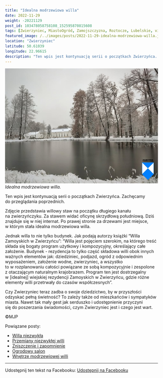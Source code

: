 ```yaml
---
title: "Idealna modrzewiowa willa"
date: 2022-11-29
weight: -20221129
post_id: 103478058758108_152595870815608
tags: [Zwierzyniec, MiastoOgród, Zamojszczyzna, Roztocze, Lubelskie, villarestituta, turystyka, dziedzictwo, zabytki, krajobrazy]
featured_image: /../images/posts/2022-11-29-idealna-modrzewiowa-willa.jpg
location: "Zwierzyniec"
latitude: 50.61039
longitude: 22.96615
description: "Ten wpis jest kontynuacją serii o początkach Zwierzyńca. Zachęcamy do przeglądania poprzednich...."
---
```


![Idealna modrzewiowa willa.](/images/posts/2022-11-29-idealna-modrzewiowa-willa.jpg)
*Idealna modrzewiowa willa.*

Ten wpis jest kontynuacją serii o początkach Zwierzyńca. Zachęcamy do przeglądania poprzednich.

Zdjęcie przedstawia willowy staw na początku długiego kanału na zwierzyńczyku. Za stawem widać oficynę skrzydłową południową. Dziś znajduje się w niej internat. Po prawej stronie za drzewami jest miejsce, w którym stała idealna modrzewiowa willa.

Jednak willa to nie tylko budynek. Jak podają autorzy książki “Willa Zamoyskich w Zwierzyńcu”:
“Willa jest pojęciem szerokim, na którego treść składa się bogaty program użytkowy i kompozycyjny, określający całe założenie. Budynek - rezydencja to tylko część składowa willi obok innych ważnych elementów jak: dziedziniec, podjazd, ogród z odpowiednim wyposażeniem, założenie wodne, zwierzyniec, a  wszystko to w rozplanowaniu całości powiązane ze sobą kompozycyjnie i zespolone z otaczającym naturalnym krajobrazem.
Program ten jest dostrzegalny w [idealnej] wiejskiej rezydencji Zamoyskich w Zwierzyńcu, gdzie różne elementy willi przetrwały do czasów współczesnych”.

Czy Zwierzyniec teraz zadba o swoje dziedzictwo, by w przyszłości odzyskać pełną świetność?
To zależy także od mieszkańców i sympatyków miasta.
Nawet tak mały gest jak serduszko i udostępnienie przyczyni się do poszerzania świadomości, czym Zwierzyniec jest i czego jest wart.



©MJP

Powiązane posty:
- [Willa niezwykła](/posts/willa-niezwykla)
- [Przemiany niezwykłej willi](/posts/przemiany-niezwyklej-willi)
- [Zniszczenie i zapomnienie](/posts/zniszczenie-i-zapomnienie)
- [Ogrodowy salon](/posts/ogrodowy-salon)
- [Wnętrze modrzewiowej willi](/posts/wnetrze-modrzewiowej-willi)


---

Udostępnij ten tekst na Facebooku:
[Udostępnij na Facebooku](https://www.facebook.com/sharer/sharer.php?u=https://stowarzyszeniewachniewskiej.pl/posts/idealna-modrzewiowa-willa)

<script type="application/ld+json">
{
  "@context": "https://schema.org",
  "@type": "BlogPosting",
  "headline": "Idealna modrzewiowa willa",
  "datePublished": "2022-11-29",
  "dateModified": "2022-11-29",
  "author": {
    "@type": "Person",
    "name": "Michał Jan Patyk"
  },
  "publisher": {
    "@type": "Organization",
    "name": "Stowarzyszenie im. Aleksandry Wachniewskiej",
    "logo": {
      "@type": "ImageObject",
      "url": "https://stowarzyszeniewachniewskiej.pl/images/logo/logo.svg"
    }
  },
  "mainEntityOfPage": {
    "@type": "WebPage",
    "@id": "https://stowarzyszeniewachniewskiej.pl/posts/idealna-modrzewiowa-willa"
  },
  "image": {
    "@type": "ImageObject",
    "url": "https://stowarzyszeniewachniewskiej.pl//images/posts/2022-11-29-idealna-modrzewiowa-willa.jpg"
  },
  "articleSection": "Dziedzictwo Kulturowe i Zabytki",
  "keywords": "[Zwierzyniec, MiastoOgród, Zamojszczyzna, Roztocze, Lubelskie, villarestituta, turystyka, dziedzictwo, zabytki, krajobrazy]",
  "wordCount": 177,
  "articleBody": "Ten wpis jest kontynuacją serii o początkach Zwierzyńca. Zachęcamy do przeglądania poprzednich.\n\nZdjęcie przedstawia willowy staw na początku długiego kanału na zwierzyńczyku. Za stawem widać oficynę skrzydłową południową. Dziś znajduje się w niej internat. Po prawej stronie za drzewami jest miejsce, w którym stała idealna modrzewiowa willa.\n\nJednak willa to nie tylko budynek. Jak podają autorzy książki “Willa Zamoyskich w Zwierzyńcu”:\n“Willa jest pojęciem szerokim, na którego treść składa się bogaty program użytkowy i kompozycyjny, określający całe założenie. Budynek - rezydencja to tylko część składowa willi obok innych ważnych elementów jak: dziedziniec, podjazd, ogród z odpowiednim wyposażeniem, założenie wodne, zwierzyniec, a  wszystko to w rozplanowaniu całości powiązane ze sobą kompozycyjnie i zespolone z otaczającym naturalnym krajobrazem.\nProgram ten jest dostrzegalny w [idealnej] wiejskiej rezydencji Zamoyskich w Zwierzyńcu, gdzie różne elementy willi przetrwały do czasów współczesnych”.\n\nCzy Zwierzyniec teraz zadba o swoje dziedzictwo, by w przyszłości odzyskać pełną świetność?\nTo zależy także od mieszkańców i sympatyków miasta.\nNawet tak mały gest jak serduszko i udostępnienie przyczyni się do poszerzania świadomości, czym Zwierzyniec jest i czego jest wart.\n\n\n\n©MJP",
  "description": "Ten wpis jest kontynuacją serii o początkach Zwierzyńca. Zachęcamy do przeglądania poprzednich....",
  "copyrightHolder": {
    "@type": "Person",
    "name": "Michał Jan Patyk"
  }
}
</script>
<script type="application/ld+json">
{
  "@context": "https://schema.org",
  "@type": "BreadcrumbList",
  "itemListElement": [
    {
      "@type": "ListItem",
      "position": 1,
      "name": "Home",
      "item": "https://stowarzyszeniewachniewskiej.pl"
    },
    {
      "@type": "ListItem",
      "position": 2,
      "name": "posts",
      "item": "https://stowarzyszeniewachniewskiej.pl/posts"
    },
    {
      "@type": "ListItem",
      "position": 3,
      "name": "Idealna modrzewiowa willa",
      "item": "https://stowarzyszeniewachniewskiej.pl/posts/idealna-modrzewiowa-willa"
    }
  ]
}
</script>
